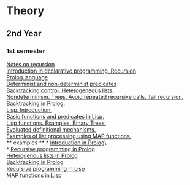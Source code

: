 # Theory

## 2nd Year

### 1st semester

  [Notes on recursion](https://unexpected-fin-7b2.notion.site/Examples-of-recursion-b9ca3cf433e64a4a9d388561ba1e2ac6)\
  [Introduction in declarative programming. Recursion](https://unexpected-fin-7b2.notion.site/Lecture-1-11e60148aeaf4890b70abedcccb52b94)\
  [Prolog language](https://unexpected-fin-7b2.notion.site/Lecture-2-8a5f6793746a4448b69355f3ea95e17d)\
  [Determinist and non-determinist predicates](https://unexpected-fin-7b2.notion.site/Lecture-3-7eabdecf6a304644be86ec95bff121e6)\
  [Backtracking control. Heterogeneous lists.](https://unexpected-fin-7b2.notion.site/Lecture-4-3b5e75421f2346329749e7df05264452)\
  [Nondeterminism. Trees. Avoid repeated recursive calls. Tail recursion.](https://unexpected-fin-7b2.notion.site/Lecture-5-f33abe1944d24d3d93730d78a3f8fa1a)\
  [Backtracking in Prolog.](https://unexpected-fin-7b2.notion.site/Lecture-6-2d7a2bc2ca564d0f881d5efed02e8c77)\
  [Lisp. Introduction.](https://unexpected-fin-7b2.notion.site/Lecture-7-bbaff51cb9014109bd28f537d1a1382f)\
  [Basic functions and predicates in Lisp.](https://unexpected-fin-7b2.notion.site/Lecture-8-d8af81e4d1de4e068c910fcb80b5643c)\
  [Lisp functions. Examples. Binary Trees.](https://unexpected-fin-7b2.notion.site/Lecture-9-e7f442bb24b54441a167ee65de1df65c)\
  [Evoluated definitional mechanisms.](https://unexpected-fin-7b2.notion.site/Lecture-10-f6b7ac87014645c1a19256ca84d36799)\
  [Examples of list processing using MAP functions.](https://unexpected-fin-7b2.notion.site/Lecture-11-4421ecbd8e3f4d29abfe2549d093a694)\
    ** examples **
    * [Introduction in Prolog](https://unexpected-fin-7b2.notion.site/Seminar-1-6ca3a8088d844f80b596d8b6ab99997b)\  
    * [Recursive programming in Prolog](https://unexpected-fin-7b2.notion.site/Seminar-2-13aa3b312eec46b4aba82b30ae43656b)  
    [Heterogenous lists in Prolog](https://unexpected-fin-7b2.notion.site/Seminar-3-ede4402777d84ac19c92b08cf5eb0d01)\
    [Backtracking in Prolog](https://unexpected-fin-7b2.notion.site/Seminar-4-5c55aae3435c4726a8e41144becb66f9)\
    [Recursive programming in Lisp](https://unexpected-fin-7b2.notion.site/Seminar-5-ba16d231546b4b37a9508ac355bc8f68)\
    [MAP functions in Lisp](https://www.notion.so/Seminar-6-e12c3f5486f04d3489430c86f7ea75dc)


